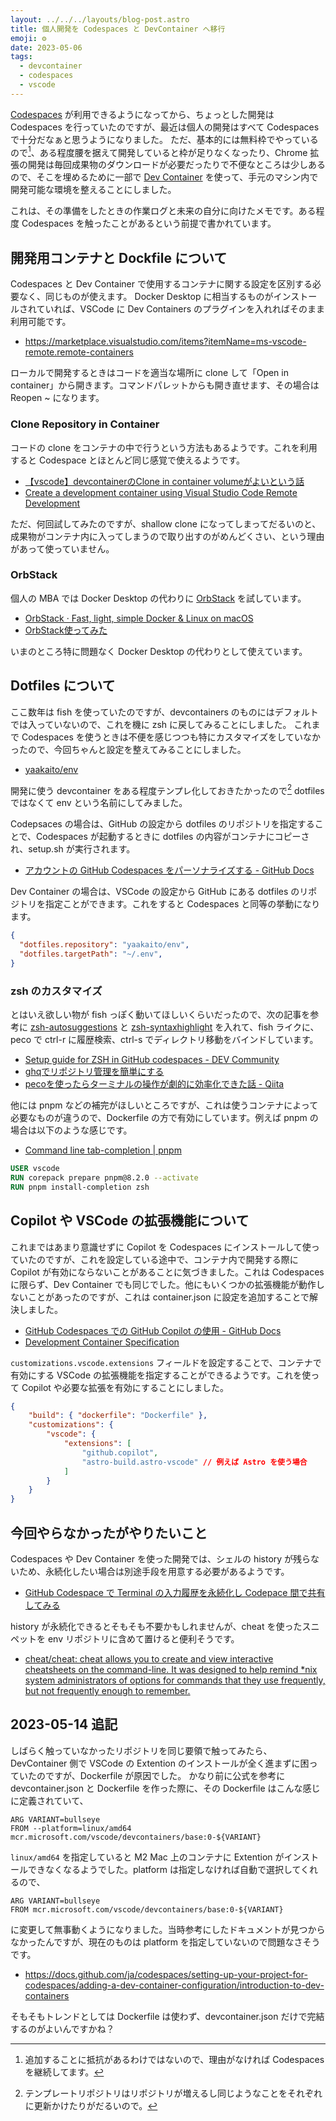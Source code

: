 ```yaml
---
layout: ../../../layouts/blog-post.astro
title: 個人開発を Codespaces と DevContainer へ移行
emoji: ⚙️
date: 2023-05-06
tags:
  - devcontainer
  - codespaces
  - vscode
---
```


[Codespaces](https://github.com/features/codespaces) が利用できるようになってから、ちょっとした開発は Codespaces を行っていたのですが、最近は個人の開発はすべて Codespaces で十分だなぁと思うようになりました。
ただ、基本的には無料枠でやっているので[^1]、ある程度腰を据えて開発していると枠が足りなくなったり、Chrome 拡張の開発は毎回成果物のダウンロードが必要だったりで不便なところは少しあるので、そこを埋めるために一部で [Dev Container](https://code.visualstudio.com/docs/devcontainers/containers) を使って、手元のマシン内で開発可能な環境を整えることにしました。

[^1]: 追加することに抵抗があるわけではないので、理由がなければ Codespaces を継続してます。

これは、その準備をしたときの作業ログと未来の自分に向けたメモです。ある程度 Codespaces を触ったことがあるという前提で書かれています。

## 開発用コンテナと Dockfile について

Codespaces と Dev Container で使用するコンテナに関する設定を区別する必要なく、同じものが使えます。
Docker Desktop に相当するものがインストールされていれば、VSCode に Dev Containers のプラグインを入れればそのまま利用可能です。

- https://marketplace.visualstudio.com/items?itemName=ms-vscode-remote.remote-containers

ローカルで開発するときはコードを適当な場所に clone して「Open in container」から開きます。コマンドパレットからも開き直せます、その場合は Reopen ~ になります。

### Clone Repository in Container

コードの clone をコンテナの中で行うという方法もあるようです。これを利用すると Codespace とほとんど同じ感覚で使えるようです。

- [【vscode】devcontainerのClone in container volumeがよいという話](https://weseek.co.jp/tech/4112/)
- [Create a development container using Visual Studio Code Remote Development](https://code.visualstudio.com/docs/devcontainers/create-dev-container#_add-an-open-in-dev-container-badge)

ただ、何回試してみたのですが、shallow clone になってしまってだるいのと、成果物がコンテナ内に入ってしまうので取り出すのがめんどくさい、という理由があって使っていません。

### OrbStack

個人の MBA では Docker Desktop の代わりに [OrbStack](https://orbstack.dev/) を試しています。

- [OrbStack · Fast, light, simple Docker & Linux on macOS](https://orbstack.dev/)
- [OrbStack使ってみた](https://zenn.dev/daifukuninja/articles/6285b5491a05e5)

いまのところ特に問題なく Docker Desktop の代わりとして使えています。

## Dotfiles について

ここ数年は fish を使っていたのですが、devcontainers のものにはデフォルトでは入っていないので、これを機に zsh に戻してみることにしました。
これまで Codespaces を使うときは不便を感じつつも特にカスタマイズをしていなかったので、今回ちゃんと設定を整えてみることにしました。

- [yaakaito/env](https://github.com/yaakaito/env)

開発に使う devcontainer をある程度テンプレ化しておきたかったので[^2] dotfiles ではなくて env という名前にしてみました。

[^2]: テンプレートリポジトリはリポジトリが増えるし同じようなことをそれぞれに更新かけたりがだるいので。

Codepsaces の場合は、GitHub の設定から dotfiles のリポジトリを指定することで、Codespaces が起動するときに dotfiles の内容がコンテナにコピーされ、setup.sh が実行されます。

- [アカウントの GitHub Codespaces をパーソナライズする - GitHub Docs](https://docs.github.com/ja/codespaces/customizing-your-codespace/personalizing-github-codespaces-for-your-account#turning-on-settings-sync-in-a-codespace)

Dev Container の場合は、VSCode の設定から GitHub にある dotfiles のリポジトリを指定ことができます。これをすると Codespaces と同等の挙動になります。

```json
{
  "dotfiles.repository": "yaakaito/env",
  "dotfiles.targetPath": "~/.env",
}
```

### zsh のカスタマイズ

とはいえ欲しい物が fish っぽく動いてほしいくらいだったので、次の記事を参考に [zsh-autosuggestions](https://github.com/zsh-users/zsh-autosuggestions) と [zsh-syntaxhighlight](https://github.com/zsh-users/zsh-syntax-highlighting/) を入れて、fish ライクに、peco で ctrl-r に履歴検索、ctrl-s でディレクトリ移動をバインドしています。

- [Setup guide for ZSH in GitHub codespaces - DEV Community](https://dev.to/krish_agarwal/setup-guide-for-zsh-in-github-codespaces-5152)
- [ghqでリポジトリ管理を簡単にする](https://zenn.dev/oreo2990/articles/13c80cf34a95af)
- [pecoを使ったらターミナルの操作が劇的に効率化できた話 - Qiita](https://qiita.com/keisukee/items/9b815e56a173a281f42f)

他には pnpm などの補完がほしいところですが、これは使うコンテナによって必要なものが違うので、Dockerfile の方で有効にしています。例えば pnpm の場合は以下のような感じです。

- [Command line tab-completion | pnpm](https://pnpm.io/completion)

```dockerfile
USER vscode
RUN corepack prepare pnpm@8.2.0 --activate
RUN pnpm install-completion zsh
```

## Copilot や VSCode の拡張機能について

これまではあまり意識せずに Copilot を Codespaces にインストールして使っていたのですが、これを設定している途中で、コンテナ内で開発する際に Copilot が有効にならないことがあることに気づきました。これは Codespaces に限らず、Dev Container でも同じでした。他にもいくつかの拡張機能が動作しないことがあったのですが、これは container.json に設定を追加することで解決しました。

- [GitHub Codespaces での GitHub Copilot の使用 - GitHub Docs](https://docs.github.com/ja/codespaces/codespaces-reference/using-github-copilot-in-github-codespaces)
- [Development Container Specification](https://containers.dev/implementors/spec/#implementation-specific-steps)

`customizations.vscode.extensions` フィールドを設定することで、コンテナで有効にする VSCode の拡張機能を指定することができるようです。これを使って Copilot や必要な拡張を有効にすることにしました。

```json
{
    "build": { "dockerfile": "Dockerfile" },
    "customizations": {
        "vscode": {
            "extensions": [
                "github.copilot",
                "astro-build.astro-vscode" // 例えば Astro を使う場合
            ]
        }
    }
}
```

## 今回やらなかったがやりたいこと

Codespaces や Dev Container を使った開発では、シェルの history が残らないため、永続化したい場合は別途手段を用意する必要があるようです。

- [GitHub Codespace で Terminal の入力履歴を永続化し Codepace 間で共有してみる](https://zenn.dev/hankei6km/articles/persist-command-history-in-github-codesapces)

history が永続化できるとそもそも不要かもしれませんが、cheat を使ったスニペットを env リポジトリに含めて置けると便利そうです。

- [cheat/cheat: cheat allows you to create and view interactive cheatsheets on the command-line. It was designed to help remind \*nix system administrators of options for commands that they use frequently, but not frequently enough to remember.](https://github.com/cheat/cheat)

## 2023-05-14 追記

しばらく触っていなかったリポジトリを同じ要領で触ってみたら、DevContainer 側で VSCode の Extention のインストールが全く進まずに困っていたのですが、Dockerfile が原因でした。
かなり前に公式を参考に devcontainer.json と Dockerfile を作った際に、その Dockerfile はこんな感じに定義されていて、

```
ARG VARIANT=bullseye
FROM --platform=linux/amd64 mcr.microsoft.com/vscode/devcontainers/base:0-${VARIANT}
```

`linux/amd64` を指定していると M2 Mac 上のコンテナに Extention がインストールできなくなるようでした。platform は指定しなければ自動で選択してくれるので、

```
ARG VARIANT=bullseye
FROM mcr.microsoft.com/vscode/devcontainers/base:0-${VARIANT}
```

に変更して無事動くようになりました。当時参考にしたドキュメントが見つからなかったんですが、現在のものは platform を指定していないので問題なさそうです。

- https://docs.github.com/ja/codespaces/setting-up-your-project-for-codespaces/adding-a-dev-container-configuration/introduction-to-dev-containers

そもそもトレンドとしては Dockerfile は使わず、devcontainer.json だけで完結するのがよいんですかね？
